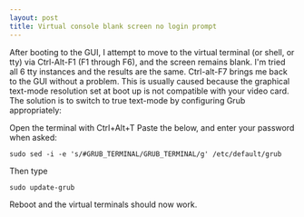 ```yaml
---
layout: post
title: Virtual console blank screen no login prompt
---
```


After booting to the GUI, I attempt to move to the virtual terminal (or shell, or tty) via Ctrl-Alt-F1 (F1 through F6), and the screen remains blank. I'm tried all 6 tty instances and the results are the same. Ctrl-alt-F7 brings me back to the GUI without a problem.
This is usually caused because the graphical text-mode resolution set at boot up is not compatible with your video card. The solution is to switch to true text-mode by configuring Grub appropriately:

Open the terminal with Ctrl+Alt+T
Paste the below, and enter your password when asked:
```shell
sudo sed -i -e 's/#GRUB_TERMINAL/GRUB_TERMINAL/g' /etc/default/grub
```

Then type
```shell
sudo update-grub
```

Reboot and the virtual terminals should now work.
